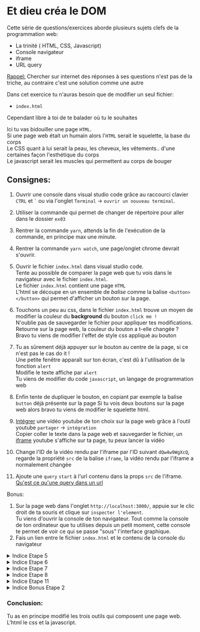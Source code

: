 # Et dieu créa le DOM

Cette série de questions/exercices aborde plusieurs sujets clefs de la programmation web:

- La trinité ( HTML, CSS, Javascript)
- Console navigateur
- iframe
- URL query

<ins>Rappel:</ins> Chercher sur internet des réponses à ses questions n'est pas de la triche, au contraire c'est une solution comme une autre

Dans cet exercice tu n'auras besoin que de modifier un seul fichier:

- `index.html`

Cependant libre à toi de te balader où tu le souhaites

Ici tu vas bidouiller une page `HTML`.<br/>
Si une page web était un humain alors
l'`HTML` serait le squelette, la base du corps<br/>
Le CSS quant à lui serait la peau, les cheveux, les vêtements.. d'une certaines façon l'esthétique du corps<br/>
Le javascript serait les muscles qui permettent au corps de bouger

## Consignes:

1. Ouvrir une console dans visual studio code grâce au raccourci clavier `CTRL` et <code>\`</code> ou via l'onglet `Terminal` -> `ouvrir un nouveau terminal`.
2. Utiliser la commande qui permet de changer de répertoire pour aller dans le dossier `ex03`
3. Rentrer la commande `yarn`, attends la fin de l'exécution de la commande, en principe max une minute.
4. Rentrer la commande `yarn watch`, une page/onglet chrome devrait s'ouvrir.
5. Ouvrir le fichier `index.html` dans visual studio code.<br/> Tente au possible de comparer la page web que tu vois dans le navigateur avec le fichier `index.html`.<br/>
   Le fichier `index.html` contient une page `HTML`<br/>
   L'html se découpe en un ensemble de _balise_ comme la balise `<button> </button>` qui permet d'afficher un bouton sur la page.

6. Touchons un peu au css, dans le fichier `index.html` trouve un moyen de modifier la couleur du **background** du bouton `click me !`<br/>
   N'oublie pas de sauvegarder le fichier pour appliquer tes modifications.
   Retourne sur la page web, la couleur du bouton a t-elle changée ?<br/>Bravo tu viens de modifier l'effet de style css appliqué au bouton<br/>
7. Tu as sûrement déjà appuyer sur le bouton au centre de la page, si ce n'est pas le cas do it !<br/>
   Une petite fenêtre apparaît sur ton écran, c'est dû à l'utilisation de la fonction `alert`<br/>
   Modifie le texte affiche par `alert`<br/>
   Tu viens de modifier du code `javascript`, un langage de programmation web
8. Enfin tente de dupliquer le bouton, en copiant par exemple la balise `button` déjà présente sur la page
   Si tu vois deux boutons sur la page web alors bravo tu viens de modifier le squelette html.
9. <a target="_blank" href="https://support.google.com/youtube/answer/171780?hl=fr">Intégrer</a> une vidéo youtube de ton choix sur la page web grâce à l'outil youtube `partager` -> `intégration`<br/>
   Copier coller le texte dans la page web et sauvegarder le fichier, un <a target="_blank" href="https://developer.mozilla.org/fr/docs/Web/HTML/Element/iframe">iframe</a> youtube s'affiche sur ta page, tu peux lancer la vidéo<br/>
10. Change l'ID de la vidéo rendu par l'iframe par l'ID suivant `dQw4w9WgXcQ`, regarde la propriété `src` de la balise `iframe`, la vidéo rendu par l'iframe a normalement changée
11. Ajoute une `query` `start` à l'url contenu dans la props `src` de l'iframe. <a target="_blank" href="https://www.semrush.com/blog/url-parameters/">Qu'est ce qu'une query dans un url</a>

Bonus:

1. Sur la page web dans l'onglet `http://localhost:3000/`, appuie sur le clic droit de ta souris et clique sur `inspecter l'element`.<br/> Tu viens d'ouvrir la console de ton navigateur. Tout comme la console de ton ordinateur que tu utilises depuis un petit moment, cette console te permet de voir ce qui se passe "sous" l'interface graphique.
2. Fais un lien entre le fichier `index.html` et le contenu de la console du navigateur

<details> 
  <summary>Indice Etape 5 </summary>
   La page que tu vois est le rendu du fichier <code>index.html</code><br/>
   Regarde tu peux trouver sur la page et dans le fichier la phrase <code>click me !</code>
</details>

<details> 
  <summary>Indice Etape 6 </summary>
     la ligne 21 du fichier <code>index.html</code> devrait t'intéresser
</details>

<details> 
  <summary>Indice Etape 7 </summary>
   Tu peux chercher un mot dans un fichier avec visual studio code grâce au raccourci <code>CTRL</code> et <code>f</code><br/>
</details>

<details> 
  <summary>Indice Etape 8 </summary>
   Tente de copier coller l'ensemble de la balise </code>button</code> déjà présent dans le fichier <code>index.html</code>
</details>

<details> 
  <summary>Indice Etape 11 </summary>
   Tu peux toujours essayer de cocher la case <code>Démarrer à</code> lorsque tu partages via intégration une vidéo youtube. Tu verras apparaître une url avec la query que tu cherches.
</details>

<details> 
  <summary>Indice Bonus Etape 2 </summary>
     La page html a été chargée dans le navigateur, il prend le fichier et l'interprète pour le rendre utilisable par n'importe qui ( non développeur ).<br/>
     Dans la console du navigateur tu peux voir plus ou moins exactement ton fichier index.html
     Tu peux meme le modifier ( pour la session en cours seulement )
</details>

### Conclusion:

Tu as en principe modifié les trois outils qui composent une page web.
L'html le css et la javascript.
